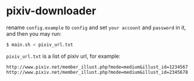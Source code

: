 # pixiv-downloader

rename `config.example` to `config` and set `your account` and `password` in it, and then you may run:
``` bash
$ main.sh < pixiv_url.txt
```

`pixiv_url.txt` is a list of pixiv url, for example:
```
http://www.pixiv.net/member_illust.php?mode=medium&illust_id=1234567
http://www.pixiv.net/member_illust.php?mode=medium&illust_id=2345678
```
